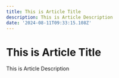 ```yaml
---
title: This is Article Title
description: This is Article Description
date: '2024-08-11T09:33:15.108Z'
---
```

# This is Article Title

This is Article Description

